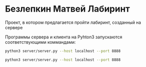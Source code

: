 #   Безлепкин Матвей Лабиринт


Проект, в котором предлагается пройти лабиринт, созданный на сервере

Программы сервера и клиента на Pyhton3 запускаются соответствующими коммандами:
```bash
python3 server/server.py --host localhost --port 8888
```
```bash
python3 server/server.py --host localhost --port 8888
```
